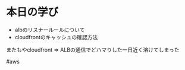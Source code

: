 # 本日の学び
- albのリスナールールについて
- cloudfrontのキャッシュの確認方法

またもやcloudfront => ALBの通信でどハマりした一日近く溶けてしまった

#aws
